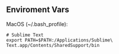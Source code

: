 Enviroment Vars
---------------

MacOS (~/.bash_profile):
```
# Sublime Text
export PATH=$PATH:/Applications/Sublime\ Text.app/Contents/SharedSupport/bin
```
